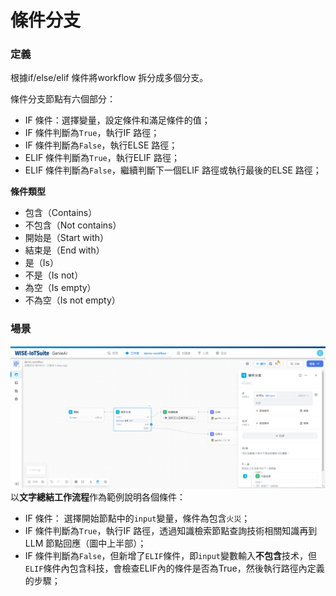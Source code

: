 # 條件分支
### 定義
根據if/else/elif 條件將workflow 拆分成多個分支。

條件分支節點有六個部分：
- IF 條件：選擇變量，設定條件和滿足條件的值；
- IF 條件判斷為```True```，執行IF 路徑；
- IF 條件判斷為```False```，執行ELSE 路徑；
- ELIF 條件判斷為```True```，執行ELIF 路徑；
- ELIF 條件判斷為```False```，繼續判斷下一個ELIF 路徑或執行最後的ELSE 路徑；

**條件類型**
- 包含（Contains）
- 不包含（Not contains）
- 開始是（Start with）
- 結束是（End with）
- 是（Is）
- 不是（Is not）
- 為空（Is empty）
- 不為空（Is not empty）

### 場景
![條件分支範例](條件分支範例.png)
以**文字總結工作流程**作為範例說明各個條件：
- IF 條件： 選擇開始節點中的```input```變量，條件為包含```火災```；
- IF 條件判斷為```True```，執行IF 路徑，透過知識檢索節點查詢技術相關知識再到LLM 節點回應（圖中上半部）；
- IF 條件判斷為```False```，但新增了```ELIF```條件，即```input```變數輸入**不包含**技术，但```ELIF```條件內包含科技，會檢查ELIF內的條件是否為True，然後執行路徑內定義的步驟；
